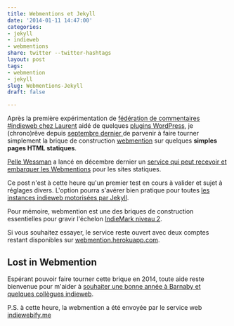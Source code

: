 ```yaml
---
title: Webmentions et Jekyll
date: '2014-01-11 14:47:00'
categories:
- jekyll
- indieweb
- webmentions
share: twitter --twitter-hashtags
layout: post
tags:
- webmention
- jekyll
slug: Webmentions-Jekyll
draft: false

---
```

Après la première expérimentation de [fédération de commentaires #indieweb chez Laurent](https://eschnou.com/entry/testing-indieweb-federation-with-waterpigscouk-aaronpareckicom-and--62-24908.html) aidé de quelques [plugins WordPress](http://indiewebcamp.com/WordPress#Essential_IndieWeb_plugins), je (chrono)rêve depuis <time class="dt-published" datetime="2013-09-15">[septembre dernier ](http://christopheducamp.com/w/Parser_les_webmentions)</time> de parvenir à faire tourner simplement la brique de construction [webmention](http://indiewebcamp.com/webmention-fr) sur quelques **simples pages HTML statiques**. 

<span class="h-card" rel="colleague met">[Pelle Wessman](http://voxpelli.com/)</span> a lancé en <time class="dt-published" datetime="2013-12-13">décembre dernier</time> un [service qui peut recevoir et embarquer les Webmentions](http://voxpelli.com/2013/12/webmentions-for-static-pages/) pour les sites statiques. 

Ce post n'est à cette heure qu'un premier test en cours à valider et sujet à réglages divers. 
L'option pourra s'avérer bien pratique pour toutes  [les instances indieweb motorisées par Jekyll](http://indiewebcamp.com/Jekyll-fr).

Pour mémoire, webmention est une des briques de construction essentielles pour gravir l'échelon [IndieMark niveau 2](http://indiewebcamp.com/IndieMark#Level_2).

Si vous souhaitez essayer, le service reste ouvert avec deux comptes restant disponibles sur [webmention.herokuapp.com](http://webmention.herokuapp.com).

## Lost in Webmention 

Espérant pouvoir faire tourner cette brique en 2014,  toute aide reste bienvenue pour m'aider à [souhaiter une bonne année à Barnaby et quelques collègues indieweb](http://waterpigs.co.uk/notes/4QbH5C/).

P.S. à cette heure, la webmention a été envoyée par le service web [indiewebify.me](http://indiewebify.me)